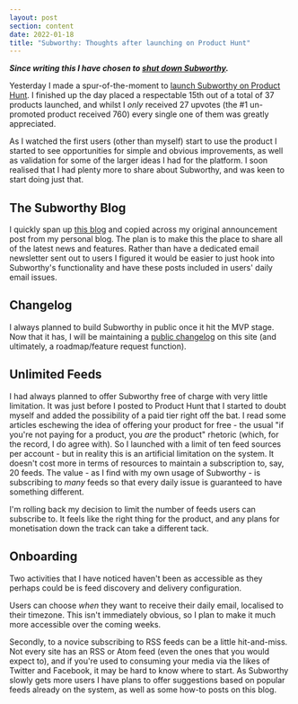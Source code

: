 ```yaml
---
layout: post
section: content
date: 2022-01-18
title: "Subworthy: Thoughts after launching on Product Hunt"
---
```


_**Since writing this I have chosen to [shut down Subworthy](/calling-time-on-subworthy).**_

Yesterday I made a spur-of-the-moment to [launch Subworthy on Product Hunt](https://www.producthunt.com/posts/subworthy).  I finished up the day placed a respectable 15th out of a total of 37 products launched, and whilst I _only_ received 27 upvotes (the #1 un-promoted product received 760) every single one of them was greatly appreciated.

As I watched the first users (other than myself) start to use the product I started to see opportunities for simple and obvious improvements, as well as validation for some of the larger ideas I had for the platform. I soon realised that I had plenty more to share about Subworthy, and was keen to start doing just that.

## The Subworthy Blog

I quickly span up [this blog](https://blog.subworthy.com) and copied across my original announcement post from my personal blog.  The plan is to make this the place to share all of the latest news and features. Rather than have a dedicated email newsletter sent out to users I figured it would be easier to just hook into Subworthy's functionality and have these posts included in users' daily email issues.

## Changelog

I always planned to build Subworthy in public once it hit the MVP stage.  Now that it has, I will be maintaining a [public changelog](https://blog.subworthy.com/changelog) on this site (and ultimately, a roadmap/feature request function).

## Unlimited Feeds

I had always planned to offer Subworthy free of charge with very little limitation.  It was just before I posted to Product Hunt that I started to doubt myself and added the possibility of a paid tier right off the bat.  I read some articles eschewing the idea of offering your product for free - the usual "if you're not paying for a product, you _are_ the product" rhetoric (which, for the record, I do agree with).  So I launched with a limit of ten feed sources per account - but in reality this is an artificial limitation on the system.  It doesn't cost more in terms of resources to maintain a subscription to, say, 20 feeds.  The value - as I find with my own usage of Subworthy - is subscribing to _many_ feeds so that every daily issue is guaranteed to have something different.

I'm rolling back my decision to limit the number of feeds users can subscribe to. It feels like the right thing for the product, and any plans for monetisation down the track can take a different tack.

## Onboarding

Two activities that I have noticed haven't been as accessible as they perhaps could be is feed discovery and delivery configuration.

Users can choose _when_ they want to receive their daily email, localised to their timezone.  This isn't immediately obvious, so I plan to make it much more accessible over the coming weeks.

Secondly, to a novice subscribing to RSS feeds can be a little hit-and-miss. Not every site has an RSS or Atom feed (even the ones that you would expect to), and if you're used to consuming your media via the likes of Twitter and Facebook, it may be hard to know where to start.  As Subworthy slowly gets more users I have plans to offer suggestions based on popular feeds already on the system, as well as some how-to posts on this blog.
